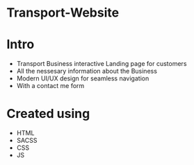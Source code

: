 # Transport-Website
# Intro  
 - Transport Business interactive Landing page for customers
 - All the nessesary information about the Business
 - Modern UI/UX design for seamless navigation
 - With a contact me form

# Created using  
 - HTML
 - SACSS
 - CSS 
 - JS
